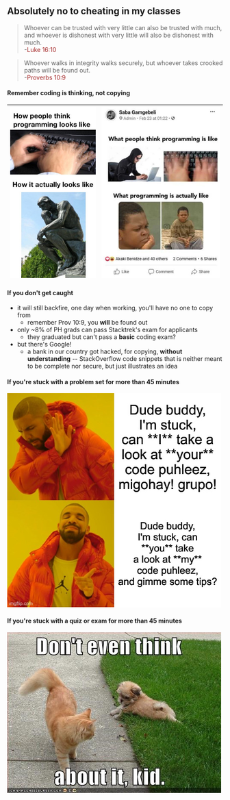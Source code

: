 ## Absolutely no to cheating in my classes



> Whoever can be trusted with very little can also be trusted with much, and whoever is dishonest with very little will also be dishonest with much.  
\-<span style="color: brown">Luke 16:10</span>

> Whoever walks in integrity walks securely,
> but whoever takes crooked paths will be found out.  
\-<span style="color: brown">Proverbs 10:9</span>



#### Remember coding is thinking, not copying
| ![img](images/is-like.jpg) | ![img](images/is-like2.jpg) |
|----------------------------|-----------------------------|



#### If you don't get caught
* it will still backfire, one day when working, you'll have no one to copy from
  - remember Prov 10:9, you **will** be found out
* only ~8% of PH grads can pass Stacktrek's exam for applicants
  - they graduated but can't pass a **basic** coding exam?
* but there's Google!
  - a bank in our country got hacked, for copying, **without understanding** -- StackOverflow code
    snippets that is neither meant to be complete nor secure, but just illustrates an idea



#### If you're stuck with a problem set for more than 45 minutes

![drake](images/drake.jpg)



#### If you're stuck with a quiz or exam for more than 45 minutes

![drake](images/dont-even-think-about-it-kid.jpeg)